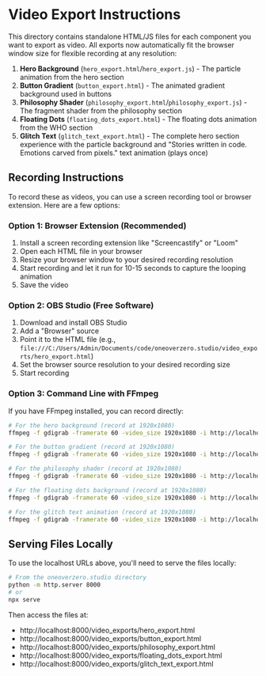 # Video Export Instructions

This directory contains standalone HTML/JS files for each component you want to export as video. All exports now automatically fit the browser window size for flexible recording at any resolution:

1. **Hero Background** (`hero_export.html`/`hero_export.js`) - The particle animation from the hero section
2. **Button Gradient** (`button_export.html`) - The animated gradient background used in buttons
3. **Philosophy Shader** (`philosophy_export.html`/`philosophy_export.js`) - The fragment shader from the philosophy section
4. **Floating Dots** (`floating_dots_export.html`) - The floating dots animation from the WHO section
5. **Glitch Text** (`glitch_text_export.html`) - The complete hero section experience with the particle background and "Stories written in code. Emotions carved from pixels." text animation (plays once)

## Recording Instructions

To record these as videos, you can use a screen recording tool or browser extension. Here are a few options:

### Option 1: Browser Extension (Recommended)
1. Install a screen recording extension like "Screencastify" or "Loom"
2. Open each HTML file in your browser
3. Resize your browser window to your desired recording resolution
4. Start recording and let it run for 10-15 seconds to capture the looping animation
5. Save the video

### Option 2: OBS Studio (Free Software)
1. Download and install OBS Studio
2. Add a "Browser" source
3. Point it to the HTML file (e.g., `file:///C:/Users/Admin/Documents/code/oneoverzero.studio/video_exports/hero_export.html`)
4. Set the browser source resolution to your desired recording size
5. Start recording

### Option 3: Command Line with FFmpeg
If you have FFmpeg installed, you can record directly:

```bash
# For the hero background (record at 1920x1080)
ffmpeg -f gdigrab -framerate 60 -video_size 1920x1080 -i http://localhost:8000/video_exports/hero_export.html -t 15 -c:v libx264 -pix_fmt yuv420p hero_background.mp4

# For the button gradient (record at 1920x1080)
ffmpeg -f gdigrab -framerate 60 -video_size 1920x1080 -i http://localhost:8000/video_exports/button_export.html -t 15 -c:v libx264 -pix_fmt yuv420p button_gradient.mp4

# For the philosophy shader (record at 1920x1080)
ffmpeg -f gdigrab -framerate 60 -video_size 1920x1080 -i http://localhost:8000/video_exports/philosophy_export.html -t 15 -c:v libx264 -pix_fmt yuv420p philosophy_shader.mp4

# For the floating dots background (record at 1920x1080)
ffmpeg -f gdigrab -framerate 60 -video_size 1920x1080 -i http://localhost:8000/video_exports/floating_dots_export.html -t 15 -c:v libx264 -pix_fmt yuv420p floating_dots.mp4

# For the glitch text animation (record at 1920x1080)
ffmpeg -f gdigrab -framerate 60 -video_size 1920x1080 -i http://localhost:8000/video_exports/glitch_text_export.html -t 15 -c:v libx264 -pix_fmt yuv420p glitch_text.mp4
```

## Serving Files Locally

To use the localhost URLs above, you'll need to serve the files locally:

```bash
# From the oneoverzero.studio directory
python -m http.server 8000
# or
npx serve
```

Then access the files at:
- http://localhost:8000/video_exports/hero_export.html
- http://localhost:8000/video_exports/button_export.html
- http://localhost:8000/video_exports/philosophy_export.html
- http://localhost:8000/video_exports/floating_dots_export.html
- http://localhost:8000/video_exports/glitch_text_export.html